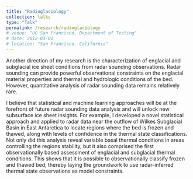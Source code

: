 ```yaml
---
title: "Radioglaciology"
collection: talks
type: "Talk"
permalink: /research/radioglaciology
# venue: "UC San Francisco, Department of Testing"
# date: 2012-03-01
# location: "San Francisco, California"
---
```


Another direction of my research is the characterization of englacial and subglacial ice sheet conditions from radar sounding observations. Radar sounding can provide powerful observational constraints on the englacial material properties and thermal and hydrologic conditions of the bed. However, quantitative analysis of radar sounding data remains relatively rare. 

I believe that statistical and machine learning approaches will be at the forefront of future radar sounding data analysis and will unlock new subsurface ice sheet insights. For example, I developed a novel statistical approach and applied to radar data near the outflow of Wilkes Subglacial Basin in East Antarctica to locate regions where the bed is frozen and thawed, along with levels of confidence in the thermal state classifications. Not only did this analysis reveal variable basal thermal conditions in areas controlling the regions stability, but it also comprised the first observationally based assessment of englacial and subglacial thermal conditions. This shows that it is possible to observationally classify frozen and thawed bed, thereby laying the groundwork to use radar-inferred thermal state observations as model constraints. 

